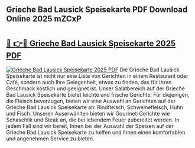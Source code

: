 ## Grieche Bad Lausick Speisekarte PDF Download Online 2025 mZCxP

# <h2><a href="http://gc8ewe4.nevu.top/?p=Grieche+Bad+Lausick+Speisekarte">🔗 👉🔴 Grieche Bad Lausick Speisekarte 2025 PDF</a></h2>

[![Grieche Bad Lausick Speisekarte 2025 PDF](https://i.imgur.com/dBaPXMq.png)](http://gc8ewe4.nevu.top/?p=Grieche+Bad+Lausick+Speisekarte)
Die Grieche Bad Lausick Speisekarte ist nicht nur eine Liste von Gerichten in einem Restaurant oder Café, sondern auch Ihre Gelegenheit, etwas zu finden, das für Ihren Geschmack köstlich und geeignet ist. Unser Salatbereich auf der Grieche Bad Lausick Speisekarte bietet leichte und frische Gerichte. Für diejenigen, die Fleisch bevorzugen, bieten wir eine Auswahl an Gerichten auf der Grieche Bad Lausick Speisekarte an: Rindfleisch, Schweinefleisch, Huhn und Fisch. Unseren Auserwählten bieten wir Gourmet-Gerichte wie Schaschlik und Steak an, die bei lebendem Feuer zubereitet werden. In jedem Fall sind wir bereit, Ihnen bei der Auswahl der Speisen auf der Grieche Bad Lausick Speisekarte zu helfen und Ihnen einen komfortablen und angenehmen Service zu bieten.
